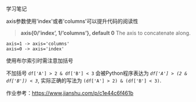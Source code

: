 学习笔记

axis参数使用'index'或者'columns'可以提升代码的阅读性

> **axis{0/’index’, 1/’columns’}, default 0**
> The axis to concatenate along.

```
axis=1 -> axis='columns'
axis=0 -> axis='index'
```

使用布尔索引时需注意加括号

不加括号 ```df['A'] > 2 & df['B'] < 3``` 会被Python程序表达为 *```df['A'] > (2 & df['B']) < 3```*, 实际正确的写法为 ```(df['A'] > 2) & (df['B'] < 3)```.

作业参考：https://www.jianshu.com/p/c1e44c6f461b